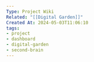 ```yaml
---
Type: Project Wiki
Related: "[[Digital Garden]]"
Created At: 2024-05-03T11:06:10
tags:
- project
- dashboard
- digital-garden
- second-brain
---
```

